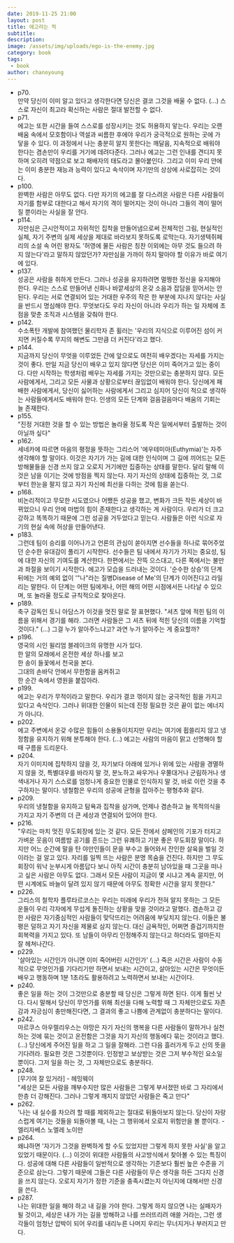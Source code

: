 ```yaml
---
date: 2019-11-25 21:00
layout: post
title: 에고라는 적
subtitle:
description:
image: /assets/img/uploads/ego-is-the-enemy.jpg
category: book
tags:
 - book
author: chanoyoung
---
```


- p70.  
만약 당신이 이미 알고 있다고 생각한다면 당신은 결코 그것을 배울 수 없다. (...) 스스로 자신이 최고라 확신하는 사람은 절대 발전할 수 없다.
- p71.  
에고는 또한 시간을 들여 스스로를 성장시키는 것도 허용하지 앟는다. 우리는 오랜 배움 속에서 모호함이나 역설과 씨름한 후에야 우리가 궁극적으로 원하는 곳에 가 닿을 수 있다. 이 과정에서 나는 충분히 알지 못한다는 깨달음, 지속적으로 배워야 한다는 겸손만이 우리를 거기에 데려다준다. 그러나 에고는 그런 인내를 견디지 못하며 오히려 약점으로 보고 패배자의 태도라고 몰아붙인다. 그리고 이미 우리 안에는 이미 충분한 재능과 능력이 있다고 속삭이며 자기만의 상상에 사로잡히는 것이다.
- p100.  
완벽한 사람은 아무도 없다. 다만 자기의 에고를 잘 다스려온 사람은 다른 사람들이 자기를 함부로 대한다고 해서 자기의 격이 떨어지는 것이 아니라 그들의 격이 떨어질 뿐이라는 사실을 잘 안다.
- p114.  
자만심은 근시안적이고 자위적인 집착을 만들어냄으로써 전체적인 그림, 현실적인 실체, 자기 주변의 실제 세상을 제대로 바라보지 못하도록 로막는다. 자기생텍쥐페리의 소설 속 어린 왕자도 '허영에 물든 사람은 칭찬 이외에는 아무 것도 들으려 하지 않는다'라고 말하지 않았던가? 자만심을 가까이 하지 말아야 할 이유가 바로 여기에 있다.
- p137.  
성공은 사람을 취하게 만든다. 그러나 성공을 유지하려면 멀쩡한 정신을 유지해야 한다. 우리는 스스로 만들어낸 신화나 바깥세상의 온갖 소음과 잡담을 믿어서는 안 된다. 우리는 서로 연결되어 있는 거대한 우주의 작은 한 부분에 지나지 않다는 사실을 반드시 명심해야 한다. 무엇보다도 우리 자신이 아니라 우리가 하는 일 자체에 초점을 맞춘 조직과 시스템을 갖춰야 한다.
- p142.  
수소폭탄 개발에 참여했던 물리학자 존 휠러는 '우리의 지식으로 이루어진 섬이 커지면 커질수록 무지의 해변도 그만큼 더 커진다'라고 했다.
- p144.  
지금까지 당신이 무엇을 이루었든 간에 앞으로도 여전히 배우겠다는 자세를 가지는 것이 좋다. 만일 지금 당신이 배우고 있지 않다면 당신은 이미 죽어가고 있는 중이다. 다만 시작하는 학생처럼 배우는 자세를 가지는 것만으로는 충분하지 않다. 모든 사람에게서, 그리고 모든 사물과 상황으로부터 끊임없이 배워야 한다. 당신에게 패배한 사람에게서, 당신이 싫어하는 사람에게서 그리고 심지어 당신이 적으로 생각하는 사람들에게서도 배워야 한다. 인생의 모든 단계와 걸음걸음마다 배움의 기회는 늘 존재한다.
- p155.  
"진정 거대한 것을 할 수 있는 방법은 놀라울 정도록 작은 일에서부터 출발하는 것이 아닐까 싶다"
- p162.  
세네카에 따르면 마음의 평정을 뜻하는 그리스어 '에우테미아(Euthymia)'는 자주 생각해야 할 말이다. 이것은 자기가 가는 길에 대한 인식이며 그 길에 끼어드는 모든 방해물들을 신경 쓰지 않고 오로지 거기에만 집중하는 상태를 말한다. 달리 말해 이것은 남을 이기는 것에 방점을 찍지 않는다. 자기 자신의 상태에 집중하는 것, 그로부터 한눈을 팔지 않고 자기 자신에 최선을 다하는 것에 힘을 쏟는다.
- p168.  
비논리적이고 무모한 시도였으나 어쨌든 성공을 했고, 변화가 크든 작든 세상이 바뀌었으니 우리 안에 마법의 힘이 존재한다고 생각하는 게 사람이다. 우리가 더 크고 강하고 똑똑하기 때문에 그런 성공을 거두었다고 믿는다. 사람들은 이런 식으로 자기의 현실 속에 허상을 만들어낸다.
- p183.  
그런데 팀이 승리를 이어나가고 언론의 관심이 쏟아지면 선수들을 하나로 묶어주었던 순수한 유대감이 풀리기 시작한다. 선수들은 팀 내에서 자기가 가지는 중요성, 팀에 대한 자신의 기여도를 계산한다. 한편에서는 잔뜩 으스대고, 다른 쪽에서는 불만과 좌절을 보이기 시작한다. 에고가 모습을 드러내는 것이다. '순수한 상승'의 단계 뒤에는 거의 예외 없이 '"나"라는 질병Disease of Me'의 단계가 이어진다고 라일리는 말한다. 이 단계는 어떤 팀에게나, 어떤 해의 어떤 시점에서든 나타날 수 있으며, 또 놀라울 정도로 규칙적으로 찾아온다.
- p189.  
축구 감독인 토니 아담스가 이것을 멋진 말로 잘 표현했다. "셔츠 앞에 적힌 팀의 이름을 위해서 경기를 해라. 그러면 사람들은 그 셔츠 뒤에 적힌 당신의 이름을 기억할 것이다." (...) 그걸 누가 알아주느냐고? 과연 누가 알아주는 게 중요할까?
- p196.  
영국의 시인 윌리엄 블레이크의 유명한 시가 있다.  
한 알의 모래에서 온전한 세상 하나를 보고  
한 송이 들꽃에서 천국을 본다.  
그대의 손바닥 안에서 무한함을 움켜쥐고  
한 순간 속에서 영원을 붙잡아라.  
- p199.  
에고는 우리가 무적이라고 말한다. 우리가 결코 꺾이지 않는 궁극적인 힘을 가지고 있다고 속삭인다. 그러나 위대한 인물이 되는데 진정 필요한 것은 끝이 없는 에너지가 아니다.
- p202.  
에고 주변에서 온갖 수많은 힘들이 소용돌이치지만 우리는 여기에 휩쓸리지 않고 냉정함을 유지하기 위해 분투해야 한다. (...) 에고는 사람의 마음이 맑고 선명해야 할 때 구름을 드리운다.
- p204.  
자기 이미지에 집착하지 않을 것, 자기보다 아래에 있거나 위에 있는 사람을 경멸하지 않을 것, 특별대우를 바라지 말 것, 분노하고 싸우거나 우쭐대거나 군림하거나 생색내거나 자기 스스로를 엄청나게 중요한 인물로 인식하지 말 것, 바로 이런 것을 추구하자는 말이다. 냉철함은 우리의 성공에 균형을 잡아주는 평형추와 같다.
- p209.  
우리의 냉철함을 유지하고 탐욕과 집착을 삼가며, 언제나 겸손하고 늘 목적의식을 가지고 자기 주변의 더 큰 세상과 연결되어 있어야 한다.
- p216.  
"우리는 마치 멋진 무도회장에 있는 것 같다. 모든 잔에서 샴페인의 기포가 터지고 가벼운 웃음이 여름밤 공기를 흔드는 그런 유쾌하고 기분 좋은 무도회장 말이다. 하지만 어느 순간에 말을 탄 야만인들이 문을 부수고 들어와서 잔인한 살육을 벌일 것이라는 걸 알고 있다. 자리를 일찍 뜨는 사람은 분명 목숨을 건진다. 하지만 그 무도회장이 워낙 눈부시게 아름답다 보니 아직 시간이 충분히 남아있을 때 그곳을 떠나고 싶은 사람은 아무도 없다. 그래서 모든 사람이 지금이 몇 시냐고 계속 묻지만, 어떤 시계에도 바늘이 달려 있지 않기 때문에 아무도 정확한 시간을 알지 못한다."
- p226.  
그리스의 철학자 플루타르코스는 우리는 미래에 우리가 전혀 알지 못하는 그 모든 운들이 우리 각자에게 무섭게 돌진하는 상황을 맞을 것이라고 말했다. 겸손하고 강한 사람은 자기중심적인 사람들이 맞닥뜨리는 어려움에 부딪치지 않는다. 이들은 불평은 덜하고 자기 자신을 제물로 삼지 않는다. 대신 금욕적인, 어쩌면 즐겁기까지한 회복력을 가지고 있다. 또 남들이 아무리 인정해주지 않는다고 하더라도 얼마든지 잘 헤쳐나간다.
- p229.  
'살아있는 시간인가 아니면 이미 죽어버린 시간인가' (...) 죽은 시간은 사람이 수동적으로 무엇인가를 기다리기만 하면서 보내는 시간이고, 살아있는 시간은 무엇이든 배우고 행동하며 1분 1초라도 활용하려고 노력하면서 보내는 시간이다.
- p240.  
좋은 일을 하는 것이 그것만으로 충분할 때 당신은 그렇게 하면 된다. 이게 훨씬 낫다. 다시 말해서 당신이 무언가를 위해 최선을 다해 노력할 때 그 자체만으로도 자존감과 자긍심이 충만해진다면, 그 결과의 좋고 나쁨에 관계없이 충분하다는 말이다.
- p242.  
마르쿠스 아우렐리우스는 야망은 자기 자신의 행복을 다른 사람들이 말하거나 실천하는 것에 묶는 것이고 온전함은 그것을 자기 자신의 행동에다 묶는 것이라고 했다. (...) 당신에게 주어진 일을 하고 그 일을 잘해라. 그런 다음 흘러가게 두고 신의 뜻을 기다려라. 필요한 것은 그것뿐이다. 인정받고 보상받는 것은 그저 부수적인 요소일 뿐이다. 그저 일을 하는 것, 그 자체만으로도 충분하다.
- p248.  
[무기여 잘 있거라] - 헤밍웨이  
"세상은 모든 사람을 깨부수지만 많은 사람들은 그렇게 부서졌떤 바로 그 자리에서 한층 더 강해진다. 그러나 그렇게 깨지지 않았던 사람들은 죽고 만다"
- p262.  
'나는 내 실수를 차으려 할 때를 제외하고는 절대로 뒤돌아보지 않는다. 당신이 자랑스럽게 여기는 것들을 되돌아볼 때, 나는 그 행위에서 오로지 위험만을 볼 뿐이다. - 엘리자베스 노엘레 노이만
- p264.  
왜냐하면 '자기가 그것을 완벽하게 할 수도 있었지만 그렇게 하지 못한 사실'을 알고 있었기 때문이다. (...) 이것이 위대한 사람들의 사고방식에서 찾아볼 수 있는 특징이다. 성공에 대해 다른 사람들이 일반적으로 생각하는 기준보다 훨씬 높은 수준을 기준으로 삼는다. 그렇기 때문에 그들은 다른 사람들이 무슨 생각을 하든 그다지 신경을 쓰지 않는다. 오로지 자기가 정한 기준을 충족시켰는지 아닌지에 대해서만 신경을 쓴다.
- p287.  
나는 위대한 일을 해야 하고 내 길을 가야 한다. 그렇게 하지 않으면 나는 실패자가 될 것이고, 세상은 내가 가는 길을 방해하고 나를 쓰러뜨리려 애쓸 거라는, 그런 생각들이 엄청난 압박이 되어 우리를 내리누른 나머지 우리는 무너지거나 부러지고 만다.
